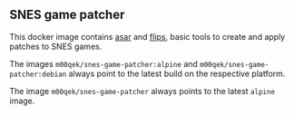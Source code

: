 SNES game patcher
---

This docker image contains [asar][asar] and [flips][flips], basic tools to 
create and apply patches to SNES games.

The images `m00qek/snes-game-patcher:alpine` and `m00qek/snes-game-patcher:debian`
always point to the latest build on the respective platform.

The image `m00qek/snes-game-patcher` always points to the latest `alpine` image.

[asar]: https://github.com/RPGHacker/asar
[flips]: https://github.com/Alcaro/Flips 
